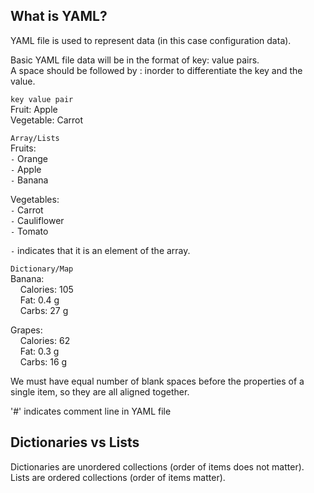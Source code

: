 ## What is YAML?

YAML file is used to represent data (in this case configuration data). 

Basic YAML file data will be in the format of key: value pairs.  
A space should be followed by : inorder to differentiate the key and the value.  

`key value pair`  
Fruit: Apple  
Vegetable: Carrot  

`Array/Lists`  
Fruits:   
`-` Orange  
`-` Apple  
`-` Banana   

Vegetables:   
`-` Carrot  
`-` Cauliflower   
`-` Tomato   

`-` indicates that it is an element of the array.

`Dictionary/Map`  
Banana:  
&nbsp;&nbsp;&nbsp;&nbsp;Calories: 105  
&nbsp;&nbsp;&nbsp;&nbsp;Fat: 0.4 g  
&nbsp;&nbsp;&nbsp;&nbsp;Carbs: 27 g  

Grapes:   
&nbsp;&nbsp;&nbsp;&nbsp;Calories: 62  
&nbsp;&nbsp;&nbsp;&nbsp;Fat: 0.3 g   
&nbsp;&nbsp;&nbsp;&nbsp;Carbs: 16 g   

We must have equal number of blank spaces before the properties of a single item, so they are all aligned together.  

'#' indicates comment line in YAML file

## Dictionaries vs Lists

Dictionaries are unordered collections (order of items does not matter).
Lists are ordered collections (order of items matter).








